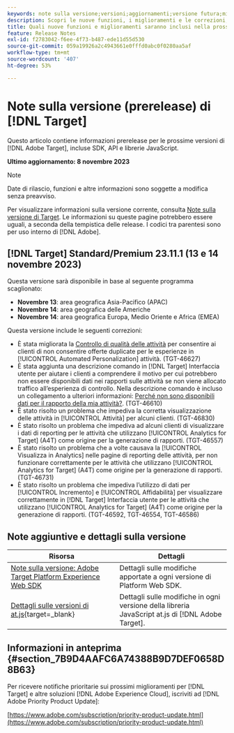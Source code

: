 ```yaml
---
keywords: note sulla versione;versioni;aggiornamenti;versione futura;miglioramenti;nuove funzioni;correzioni;aggiornamenti;prerelease
description: Scopri le nuove funzioni, i miglioramenti e le correzioni, compresi SDK, API e librerie JavaScript, inclusi nella prossima versione di [!DNL Adobe Target].
title: Quali nuove funzioni e miglioramenti saranno inclusi nella prossima versione [!DNL Target] ?
feature: Release Notes
exl-id: f2783042-f6ee-4f73-b487-ede11d55d530
source-git-commit: 059a19926a2c4943661e0fffd0abc0f0280aa5af
workflow-type: tm+mt
source-wordcount: '407'
ht-degree: 53%

---
```


# Note sulla versione (prerelease) di [!DNL Target]

Questo articolo contiene informazioni prerelease per le prossime versioni di [!DNL Adobe Target], incluse SDK, API e librerie JavaScript.

**Ultimo aggiornamento: 8 novembre 2023**

>[!NOTE]
>
>Date di rilascio, funzioni e altre informazioni sono soggette a modifica senza preavviso.
>
>Per visualizzare informazioni sulla versione corrente, consulta [Note sulla versione di Target](release-notes.md). Le informazioni su queste pagine potrebbero essere uguali, a seconda della tempistica delle release. I codici tra parentesi sono per uso interno di [!DNL Adobe].

## [!DNL Target] Standard/Premium 23.11.1 (13 e 14 novembre 2023)

Questa versione sarà disponibile in base al seguente programma scaglionato:

* **Novembre 13**: area geografica Asia-Pacifico (APAC)
* **Novembre 14**: area geografica delle Americhe
* **Novembre 14**: area geografica Europa, Medio Oriente e Africa (EMEA)

Questa versione include le seguenti correzioni:

* È stata migliorata la [Controllo di qualità delle attività](/help/main/c-activities/c-activity-qa/activity-qa.md) per consentire ai clienti di non consentire offerte duplicate per le esperienze in [!UICONTROL Automated Personalization] attività. (TGT-46627)
* È stata aggiunta una descrizione comando in [!DNL Target] Interfaccia utente per aiutare i clienti a comprendere il motivo per cui potrebbero non essere disponibili dati nei rapporti sulle attività se non viene allocato traffico all’esperienza di controllo. Nella descrizione comando è incluso un collegamento a ulteriori informazioni: [Perché non sono disponibili dati per il rapporto della mia attività?](/help/main/c-reports/reporting-frequently-asked-questions.md#section_E4722F6445884130951DF79981C8289B). (TGT-46610)
* È stato risolto un problema che impediva la corretta visualizzazione delle attività in [!UICONTROL Attività] per alcuni clienti. (TGT-46830)
* È stato risolto un problema che impediva ad alcuni clienti di visualizzare i dati di reporting per le attività che utilizzano [!UICONTROL Analytics for Target] (A4T) come origine per la generazione di rapporti. (TGT-46557)
* È stato risolto un problema che a volte causava la [!UICONTROL Visualizza in Analytics] nelle pagine di reporting delle attività, per non funzionare correttamente per le attività che utilizzano [!UICONTROL Analytics for Target] (A4T) come origine per la generazione di rapporti. (TGT-46731)
* È stato risolto un problema che impediva l’utilizzo di dati per [!UICONTROL Incremento] e [!UICONTROL Affidabilità] per visualizzare correttamente in [!DNL Target] Interfaccia utente per le attività che utilizzano [!UICONTROL Analytics for Target] (A4T) come origine per la generazione di rapporti. (TGT-46592, TGT-46554, TGT-46586)

## Note aggiuntive e dettagli sulla versione

| Risorsa | Dettagli |
|--- |--- |
| [Note sulla versione: Adobe Target Platform Experience Web SDK](https://experienceleague.adobe.com/docs/experience-platform/edge/release-notes.html?lang=it) | Dettagli sulle modifiche apportate a ogni versione di Platform Web SDK. |
| [Dettagli sulle versioni di at.js](https://experienceleague.corp.adobe.com/docs/target-dev/developer/client-side/at-js-implementation/target-atjs-versions.html?lang=it){target=_blank} | Dettagli sulle modifiche in ogni versione della libreria JavaScript at.js di [!DNL Adobe Target]. |

## Informazioni in anteprima {#section_7B9D4AAFC6A74388B9D7DEF0658D8B63}

Per ricevere notifiche prioritarie sui prossimi miglioramenti per [!DNL Target] e altre soluzioni [!DNL Adobe Experience Cloud], iscriviti ad [!DNL Adobe Priority Product Update]:

[https://www.adobe.com/subscription/priority-product-update.html](https://www.adobe.com/subscription/priority-product-update.html)
